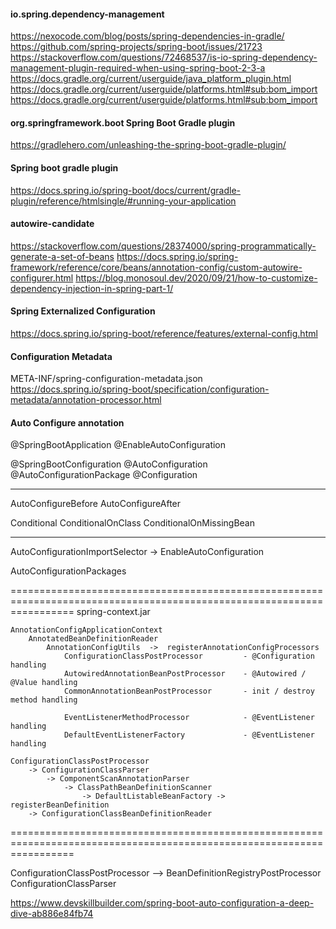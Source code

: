 #### io.spring.dependency-management

https://nexocode.com/blog/posts/spring-dependencies-in-gradle/
https://github.com/spring-projects/spring-boot/issues/21723
https://stackoverflow.com/questions/72468537/is-io-spring-dependency-management-plugin-required-when-using-spring-boot-2-3-a
https://docs.gradle.org/current/userguide/java_platform_plugin.html
https://docs.gradle.org/current/userguide/platforms.html#sub:bom_import
https://docs.gradle.org/current/userguide/platforms.html#sub:bom_import

#### org.springframework.boot   Spring Boot Gradle plugin

https://gradlehero.com/unleashing-the-spring-boot-gradle-plugin/

#### Spring boot gradle plugin

https://docs.spring.io/spring-boot/docs/current/gradle-plugin/reference/htmlsingle/#running-your-application

#### autowire-candidate
https://stackoverflow.com/questions/28374000/spring-programmatically-generate-a-set-of-beans
https://docs.spring.io/spring-framework/reference/core/beans/annotation-config/custom-autowire-configurer.html
https://blog.monosoul.dev/2020/09/21/how-to-customize-dependency-injection-in-spring-part-1/

#### Spring Externalized Configuration
https://docs.spring.io/spring-boot/reference/features/external-config.html

#### Configuration Metadata
META-INF/spring-configuration-metadata.json
https://docs.spring.io/spring-boot/specification/configuration-metadata/annotation-processor.html

#### Auto Configure annotation
@SpringBootApplication
@EnableAutoConfiguration 

@SpringBootConfiguration
@AutoConfiguration
@AutoConfigurationPackage
@Configuration

---
AutoConfigureBefore
AutoConfigureAfter

Conditional
ConditionalOnClass
ConditionalOnMissingBean

---
AutoConfigurationImportSelector 
    -> EnableAutoConfiguration

AutoConfigurationPackages

=======================================================================================================================
spring-context.jar

```
AnnotationConfigApplicationContext
    AnnotatedBeanDefinitionReader
        AnnotationConfigUtils  ->  registerAnnotationConfigProcessors
            ConfigurationClassPostProcessor         - @Configuration handling
            AutowiredAnnotationBeanPostProcessor    - @Autowired / @Value handling
            CommonAnnotationBeanPostProcessor       - init / destroy method handling
            
            EventListenerMethodProcessor            - @EventListener handling
            DefaultEventListenerFactory             - @EventListener handling
```

```
ConfigurationClassPostProcessor
    -> ConfigurationClassParser
        -> ComponentScanAnnotationParser
            -> ClassPathBeanDefinitionScanner
                -> DefaultListableBeanFactory -> registerBeanDefinition
    -> ConfigurationClassBeanDefinitionReader
```



=======================================================================================================================

ConfigurationClassPostProcessor --> BeanDefinitionRegistryPostProcessor
ConfigurationClassParser

https://www.devskillbuilder.com/spring-boot-auto-configuration-a-deep-dive-ab886e84fb74
